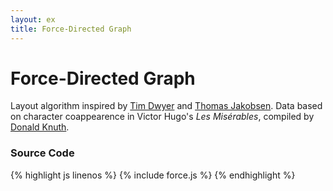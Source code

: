 ```yaml
---
layout: ex
title: Force-Directed Graph
---
```


# Force-Directed Graph

<div class="gallery" id="chart"> </div>
<link type="text/css" rel="stylesheet" href="force.css"/>
<script type="text/javascript" src="../d3.layout.js?1.15.0"> </script>
<script type="text/javascript" src="../d3.geom.js?1.15.0"> </script>
<script type="text/javascript" src="force.js"> </script>

Layout algorithm inspired by [Tim Dwyer](http://www.csse.monash.edu.au/~tdwyer/) and
[Thomas Jakobsen](http://web.archive.org/web/20080410171619/http://www.teknikus.dk/tj/gdc2001.htm).
Data based on character coappearence in Victor Hugo's *Les Misérables*,
compiled by [Donald Knuth](http://www-cs-faculty.stanford.edu/~uno/sgb.html).

### Source Code

{% highlight js linenos %}
{% include force.js %}
{% endhighlight %}
